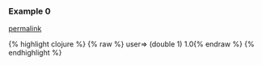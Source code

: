 ### Example 0
[permalink](#example-0)

{% highlight clojure %}
{% raw %}
user=> (double 1)
1.0{% endraw %}
{% endhighlight %}


